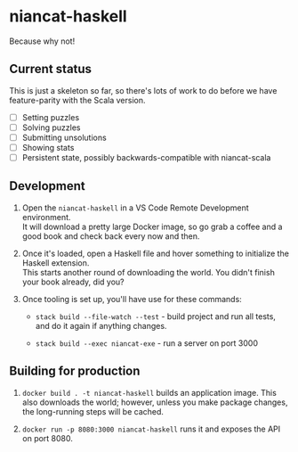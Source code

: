 # niancat-haskell

Because why not!

## Current status

This is just a skeleton so far, so there's lots of work to do before we
have feature-parity with the Scala version.

- [ ] Setting puzzles
- [ ] Solving puzzles
- [ ] Submitting unsolutions
- [ ] Showing stats
- [ ] Persistent state, possibly backwards-compatible with niancat-scala

## Development

1. Open the `niancat-haskell` in a VS Code Remote Development environment.  
   It will download a pretty large Docker image, so go grab a coffee and a good book
   and check back every now and then.

1. Once it's loaded, open a Haskell file and hover something to initialize the Haskell extension.  
   This starts another round of downloading the world. You didn't finish your book already, did you?

1. Once tooling is set up, you'll have use for these commands:

   - `stack build --file-watch --test` - build project and run all tests,
     and do it again if anything changes.

   - `stack build --exec niancat-exe` - run a server on port 3000

## Building for production

1. `docker build . -t niancat-haskell` builds an application image. This
   also downloads the world; however, unless you make package changes,
   the long-running steps will be cached.

1. `docker run -p 8080:3000 niancat-haskell` runs it and exposes the API
   on port 8080.
